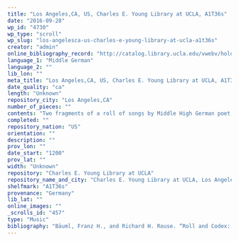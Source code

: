 ```yaml
---
title: "Los Angeles,CA, US, Charles E. Young Library at UCLA, A1T36s"
date: "2016-09-28"
wp_id: "4730"
wp_type: "scroll"
wp_slug: "los-angelesca-us-charles-e-young-library-at-ucla-a1t36s"
creator: "admin"
online_bibliography_record: "http://catalog.library.ucla.edu/vwebv/holdingsInfo?&bibId=3295039&searchId=5890&recPointer=0&recCount=50"
language_1: "Middle German"
language_2: ""
lib_lon: ""
meta_title: "Los Angeles,CA, US, Charles E. Young Library at UCLA, A1T36s"
date_quality: "ca"
length: "Unknown"
repository_city: "Los Angeles,CA"
number_of_pieces: ""
contents: "Two fragments of a roll of songs by Middle High German poet, Reinmar von Zweter, survived as flyleaves in and removed from AIT 36s, St. Thomas Aquinas (Summae theologiae secundae partis pars secunda, Strasbourg (1470)); predates earliest codices of Reinmark's works; belonged to the Benedictines of St. Emmeram in Bavaria."
completed: ""
repository_nation: "US"
orientation: ""
description: ""
prov_lon: ""
date_start: "1200"
prov_lat: ""
width: "Unknown"
repository: "Charles E. Young Library at UCLA"
repository_name_and_city: "Charles E. Young Library at UCLA, Los Angeles CA US"
shelfmark: "A1T36s"
provenance: "Germany"
lib_lat: ""
online_images: ""
_scrolls_id: "457"
type: "Music"
bibliography: "Bäuml, Franz H., and Richard H. Rouse. “Roll and Codex: A New Manuscript Fragment of Reinmar von Zweter.” Beiträge Zur Geschichte Der Deutschen Sprache Und Literatur (PBB) 105, no. 1 (1983): 192–231, 317–30.<br/> Rouse, Richard H. “Roll and Codex: The Transmission of the Works of Reinmar von Zweter.” In Paläographie 1981: Colloquium Des Conité International de Paléographie. München, 15.-18. September 1981, edited by Gabriel Silagi, 107–23, XI – XV pl. Münchener Beiträge Zur Mediävistik Und Renaissance-Forschung 32. Munich: Arbeo-Gesellschaft, 1982."
---
```



